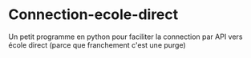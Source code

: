# Connection-ecole-direct
Un petit programme en python pour faciliter la connection par API vers école direct (parce que franchement c'est une purge)
